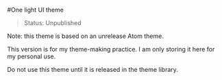 #One light UI theme

> Status: Unpublished

Note:  this theme is based on an unrelease Atom theme.  

This version is for my theme-making practice. I am only storing it here for my personal use.

Do not use this theme until it is released in the theme library.
